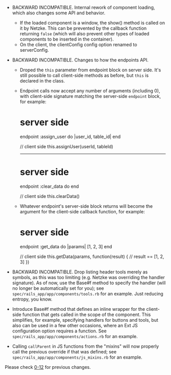 *   BACKWARD INCOMPATIBLE. Internal rework of component loading, which also changes some API and behavior.
    *   If the loaded component is a window, the show() method is called on it by Netzke. This can be prevented by the callback function returning `false` (which will also prevent other types of loaded components to be inserted in the container).
    *   On the client, the clientConfig config option renamed to serverConfig.

*   BACKWARD INCOMPATIBLE. Changes to how the endpoints API.
    *   Droped the `this` parameter from endpoint block on server side. It's still possible to call client-side methods as before, but `this` is declared in the class.

    *   Endpoint calls now accept any number of arguments (including 0), with client-side signature matching the server-side `endpoint` block, for example:

          # server side
          endpoint :assign_user do |user_id, table_id|
          end

          // client side
          this.assignUser(userId, tableId)

          ---

          # server side
          endpoint :clear_data do
          end

          // client side
          this.clearData()

    *   Whatever endpoint's server-side block returns will become the argument for the client-side callback function, for example:

          # server side
          endpoint :get_data do |params|
            [1, 2, 3]
          end

          // client side
          this.getData(params, function(result) {
            // result == [1, 2, 3]
          })

*   BACKWARD INCOMPATIBLE. Drop listing header tools merely as symbols, as this was too limiting (e.g. Netzke was overriding the handler signature). As of now, use the Base#f method to specify the handler (will no longer be automatically set for you); see `spec/rails_app/app/components/tools.rb` for an example. Just reducing entropy, you know.

*   Introduce Base#f method that defines an inline wrapper for the client-side function that gets called in the scope of the component. This simplifies, for example, specifying handlers for buttons and tools, but also can be used in a few other occasions, where an Ext JS configuration option requires a function. See `spec/rails_app/app/components/actions.rb` for an example.

*   Calling `callParent` in JS functions from the "mixins" will now properly call the previous override if that was defined; see `spec/rails_app/app/components/js_mixins.rb` for an example.

Please check [0-12](https://github.com/netzke/netzke-core/blob/0-12/CHANGELOG.md) for previous changes.
